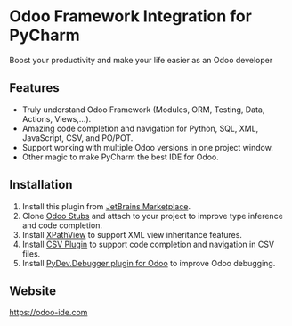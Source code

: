 # Odoo Framework Integration for PyCharm

Boost your productivity and make your life easier as an Odoo developer


## Features
* Truly understand Odoo Framework (Modules, ORM, Testing, Data, Actions, Views,...).
* Amazing code completion and navigation for Python, SQL, XML, JavaScript, CSV, and PO/POT.
* Support working with multiple Odoo versions in one project window.
* Other magic to make PyCharm the best IDE for Odoo.

## Installation
1. Install this plugin from [JetBrains Marketplace](https://plugins.jetbrains.com/plugin/13499-odoo).
2. Clone [Odoo Stubs](https://github.com/odoo-ide/odoo-stubs) and attach to your project to improve type inference and code completion.
3. Install [XPathView](https://plugins.jetbrains.com/plugin/12478-xpathview--xslt) to support XML view inheritance features.
4. Install [CSV Plugin](https://plugins.jetbrains.com/plugin/10037-csv) to support code completion and navigation in CSV files.
5. Install [PyDev.Debugger plugin for Odoo](https://github.com/odoo-ide/pydevd-odoo) to improve Odoo debugging.

## Website
https://odoo-ide.com
